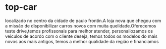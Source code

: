# <h1><b>top-car</b></h1>
<P align=left> localizado no centro da cidade de paulo frontin.A loja nova que chegou com a missão de disponibilizar carros novos 
com muita quelidade.Oferecemos teste drive,temos profissonais para melhor atender, personaliozamos os veiculos 
de acordo com o cliente deseja, temos todos os modelos do mais novos aos mais antigos, temos a melhor qualidade da região e financiamos </P>
